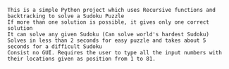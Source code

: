     This is a simple Python project which uses Recursive functions and backtracking to solve a Sudoku Puzzle
    If more than one solution is possible, it gives only one correct solution
    It can solve any given Sudoku (Can solve world's hardest Sudoku)
    Solves in less than 2 seconds for easy puzzle and takes about 5 seconds for a difficult Sudoku
    Consist no GUI. Requires the user to type all the input numbers with their locations given as position from 1 to 81.
    
